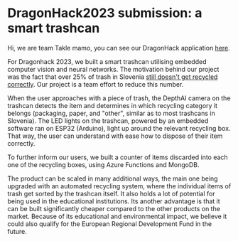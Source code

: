 # DragonHack2023 submission: a smart trashcan

Hi, we are team Takle mamo, you can see our DragonHack application 
<a href="https://github.com/anablaz/Dragonhack_2023_application" target="_blank">here</a>.

For Dragonhack 2023, we built a smart trashcan utilising embedded computer vision and neural networks. The motivation behind our project was the fact that over 25% of trash in Slovenia 
<a href="https://www.stat.si/StatWeb/Field/Index/13/70" target="_blank">still doesn't get recycled correctly</a>. Our project is a team effort to reduce this number.

When the user approaches with a piece of trash, the DepthAI camera on the trashcan detects the item and determines in which recycling category it belongs (packaging, paper, and "other", similar as to most trashcans in Slovenia). The LED lights on the trashcan, powered by an embedded software ran on ESP32 (Arduino), light up around the relevant recycling box. That way, the user can understand with ease how to dispose of their item correctly.

To further inform our users, we built a counter of items discarded into each one of the recycling boxes, using Azure Functions and MongoDB.

The product can be scaled in many additional ways, the main one being upgraded with an automated recycling system, where the individual items of trash get sorted by the trashcan itself. It also holds a lot of potential for being used in the educational institutions. Its another advantage is that it can be built significantly cheaper compared to the other products on the market. Because of its educational and environmental impact, we believe it could also qualify for the  European Regional Development Fund in the future.
